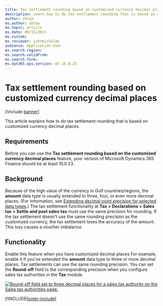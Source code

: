 ```yaml
---
title: Tax settlement rounding based on customized currency decimal places
description: Learn how to do tax settlement rounding that is based on customized currency decimal places, including outlines on requirements and the background.
author: shtao
ms.author: shtao
ms.topic: article
ms.date: 09/15/2021
ms.custom:
ms.reviewer: johnmichalak
audience: Application User
ms.search.region:
ms.search.validFrom:
ms.search.form: 
ms.dyn365.ops.version: AX 10.0.23
---
```


# Tax settlement rounding based on customized currency decimal places

[!include [banner](../../includes/banner.md)]

This article explains how to do tax settlement rounding that is based on customized currency decimal places.

## Requirements

Before you can use the **Tax settlement rounding based on the customized currency decimal places** feature, your version of Microsoft Dynamics 365 Finance should be at least 10.0.23.

## Background

Because of the high value of the currency in Gulf countries/regions, the **amount** data type is usually extended to three, four, or even more decimal places. (For information, see [Extending decimal point precision for selected data types](../../../fin-ops-core/dev-itpro/extensibility/decimal-point-precision.md).) The tax settlement functionality at **Tax \> Declarations \> Sales tax \> Settle and post sales tax** must use the same precision for rounding. If the tax settlement doesn't use the same rounding precision as the customized currency, the tax settlement loses the accuracy of the amount. This loss causes a voucher imbalance.

## Functionality

Enable this feature when you have customized decimal places For example, enable it if you've extended the **amount** data type to three or more decimal places. Tax settlements can use the same rounding precision. You can set the **Round-off** field to the corresponding precision when you configure sales tax authorities in the **Tax** module.

[![Round-off field set to three decimal places for a sales tax authority on the Sales tax authorities page.](../media/tax-settle-tax-authority-round-off.png)](/media/tax-settle-tax-authority-round-off.png)

[!INCLUDE[footer-include](../../../includes/footer-banner.md)]
